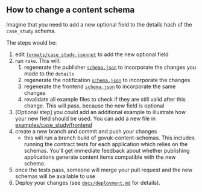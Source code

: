 ## How to change a content schema

Imagine that you need to add a new optional field to the details hash of the
`case_study` schema.

The steps would be:

1. edit [`formats/case_study.jsonnet`](/formats/case_study.jsonnet) to
   add the new optional field
2. run `rake`. This will:
   1. regenerate the publisher [`schema.json`](/dist/formats/case_study/publisher/schema.json) to incorporate the changes you made to the `details`
   2. regenerate the notification [`schema.json`](/dist/formats/case_study/notification/schema.json) to incorporate the changes
   3. regenerate the frontend [`schema.json`](/dist/formats/case_study/frontend/schema.json) to incorporate the same changes
   4. revalidate all example files to check if they are still valid after this change. This will pass, because the new field is optional
3. [Optional step] you could add an additional example to illustrate how your new field should be used. You can add a new file in [examples/case_study/frontend](/examples/case_study/frontend)
4. create a new branch and commit and push your changes
   - this will run a branch build of govuk-content-schemas. This includes running the contract tests for each application which relies on the schemas. You'll get immediate feedback about whether publishing applications generate content items compatible with the new schema.
5. once the tests pass, someone will merge your pull request and the new schemas will be available to use
6. Deploy your changes (see [`docs/deployment.md`](deployment.md) for details).
